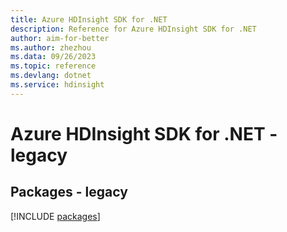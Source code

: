 ```yaml
---
title: Azure HDInsight SDK for .NET
description: Reference for Azure HDInsight SDK for .NET
author: aim-for-better
ms.author: zhezhou
ms.data: 09/26/2023
ms.topic: reference
ms.devlang: dotnet
ms.service: hdinsight
---
```

# Azure HDInsight SDK for .NET - legacy
## Packages - legacy
[!INCLUDE [packages](hdinsight-index.md)]